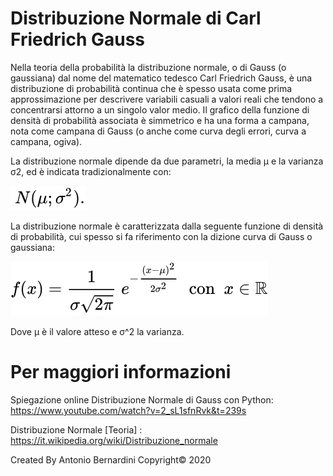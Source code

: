 # Distribuzione Normale di Carl Friedrich Gauss

Nella teoria della probabilità la distribuzione normale, o di Gauss (o gaussiana) dal nome del matematico tedesco Carl Friedrich Gauss, è una distribuzione di probabilità continua che è spesso usata come prima approssimazione per descrivere variabili casuali a valori reali che tendono a concentrarsi attorno a un singolo valor medio. Il grafico della funzione di densità di probabilità associata è simmetrico e ha una forma a campana, nota come campana di Gauss (o anche come curva degli errori, curva a campana, ogiva).

La distribuzione normale dipende da due parametri, la media μ e la varianza σ2, ed è indicata tradizionalmente con:

![](image/ad0c462e4e3200126b15a81d4e6e1dc5ff5932de.svg)

La distribuzione normale è caratterizzata dalla seguente funzione di densità di probabilità, cui spesso si fa riferimento con la dizione curva di Gauss o gaussiana:

![](image/12210c115c9301f98fc9f1c1abc8b2192b6eefc5.svg)

Dove μ è il valore atteso e σ^2 la varianza.

# Per maggiori informazioni

Spiegazione online Distribuzione Normale di Gauss con Python: https://www.youtube.com/watch?v=2_sL1sfnRvk&t=239s

Distribuzione Normale [Teoria] : https://it.wikipedia.org/wiki/Distribuzione_normale

Created By Antonio Bernardini Copyright© 2020
